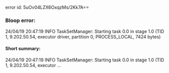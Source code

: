error id: 5uOv04LZX6OxqzMs/2Kk7A==
### Bloop error:

24/04/19 20:47:19 INFO TaskSetManager: Starting task 0.0 in stage 1.0 (TID 1, 9.202.50.54, executor driver, partition 0, PROCESS_LOCAL, 7424 bytes)
#### Short summary: 

24/04/19 20:47:19 INFO TaskSetManager: Starting task 0.0 in stage 1.0 (TID 1, 9.202.50.54, executor ...